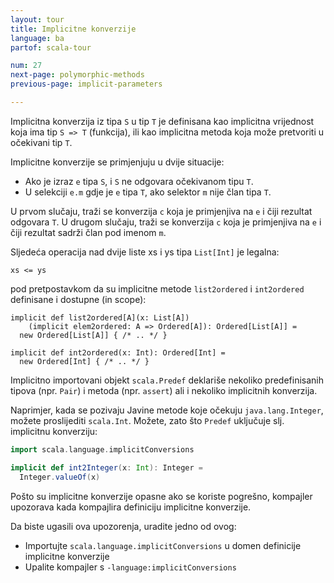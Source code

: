 ```yaml
---
layout: tour
title: Implicitne konverzije
language: ba
partof: scala-tour

num: 27
next-page: polymorphic-methods
previous-page: implicit-parameters

---
```


Implicitna konverzija iz tipa `S` u tip `T` je definisana kao implicitna vrijednost koja ima tip `S => T` (funkcija), 
ili kao implicitna metoda koja može pretvoriti u očekivani tip `T`.

Implicitne konverzije se primjenjuju u dvije situacije:

* Ako je izraz `e` tipa `S`, i `S` ne odgovara očekivanom tipu `T`.
* U selekciji `e.m` gdje je `e` tipa `T`, ako selektor `m` nije član tipa `T`.

U prvom slučaju, traži se konverzija `c` koja je primjenjiva na `e` i čiji rezultat odgovara `T`. 
U drugom slučaju, traži se konverzija `c` koja je primjenjiva na `e` i čiji rezultat sadrži član pod imenom `m`.

Sljedeća operacija nad dvije liste xs i ys tipa `List[Int]` je legalna:

```
xs <= ys
```

pod pretpostavkom da su implicitne metode `list2ordered` i `int2ordered` definisane i dostupne (in scope):

```
implicit def list2ordered[A](x: List[A])
    (implicit elem2ordered: A => Ordered[A]): Ordered[List[A]] =
  new Ordered[List[A]] { /* .. */ }

implicit def int2ordered(x: Int): Ordered[Int] =
  new Ordered[Int] { /* .. */ }
```

Implicitno importovani objekt `scala.Predef` deklariše nekoliko predefinisanih tipova (npr. `Pair`) i metoda (npr. `assert`) ali i nekoliko implicitnih konverzija.

Naprimjer, kada se pozivaju Javine metode koje očekuju `java.lang.Integer`, možete proslijediti `scala.Int`.
Možete, zato što `Predef` uključuje slj. implicitnu konverziju:

```scala mdoc
import scala.language.implicitConversions

implicit def int2Integer(x: Int): Integer =
  Integer.valueOf(x)
```

Pošto su implicitne konverzije opasne ako se koriste pogrešno, kompajler upozorava kada kompajlira definiciju implicitne konverzije.

Da biste ugasili ova upozorenja, uradite jedno od ovog:

* Importujte `scala.language.implicitConversions` u domen definicije implicitne konverzije
* Upalite kompajler s `-language:implicitConversions`

